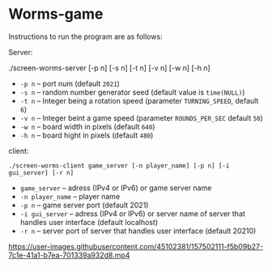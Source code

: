 # Worms-game

Instructions to run the program are as follows:

Server:

./screen-worms-server [-p n] [-s n] [-t n] [-v n] [-w n] [-h n]

  * `-p n` – port num (default `2021`)
  * `-s n` – random number generator seed (default value is `time(NULL)`)
  * `-t n` – Integer being a rotation speed
    (parameter `TURNING_SPEED`, default `6`)
  * `-v n` – Integer beint a game speed
    (parameter `ROUNDS_PER_SEC` default `50`)
  * `-w n` – board width in pixels (default `640`)
  * `-h n` – board hight in pixels (default `480`)

client:

    ./screen-worms-client game_server [-n player_name] [-p n] [-i gui_server] [-r n]
 * `game_server` – adress (IPv4 or IPv6) or game server name
 * `-n player_name` – player name
 * `-p n` – game server port (default 2021)
 * `-i gui_server` – adress (IPv4 or IPv6) or server name of server that handles user interface (default localhost)
 * `-r n` – server port of server that handles user interface (default 20210)


https://user-images.githubusercontent.com/45102381/157502111-f5b09b27-7c1e-41a1-b7ea-701339a932d8.mp4

